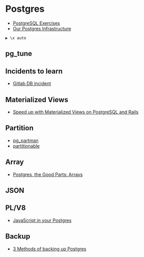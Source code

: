 # Postgres

* [PostgreSQL Exercises](https://pgexercises.com/)
* [Our Postgres Infrastructure](http://blog.honeybadger.io/our-postgres-infrastructure/)

```
▶ \x auto
```

## pg_tune

## Incidents to learn

* [Gitlab DB incident](https://about.gitlab.com/2017/02/01/gitlab-dot-com-database-incident/)

## Materialized Views

* [Speed up with Materialized Views on PostgreSQL and Rails](https://www.sitepoint.com/speed-up-with-materialized-views-on-postgresql-and-rails/)

## Partition

* [pg_partman](https://github.com/keithf4/pg_partman)
* [partitionable](https://github.com/pacuna/partitionable)

## Array

* [Postgres, the Good Parts: Arrays](http://blog.ryankelly.us/2016/08/21/postgres-the-good-parts-arrays.html)

## JSON

## PL/V8

* [JavaScript in your Postgres](https://blog.heroku.com/javascript_in_your_postgres)

## Backup

* [3 Methods of backing up Postgres](https://www.urbackup.org/backup_postgresql.html)
